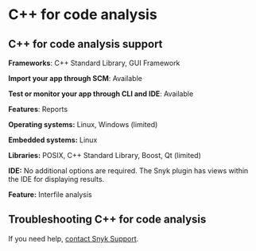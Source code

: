 # C++ for code analysis

## C++ for code analysis support

**Frameworks**: C++ Standard Library, GUI Framework&#x20;

**Import your app through SCM**: Available

**Test or monitor your app through CLI and IDE**: Available

**Features**: Reports

**Operating systems:** Linux, Windows (limited)

**Embedded systems:** Linux

**Libraries:** POSIX, C++ Standard Library, Boost, Qt (limited)

**IDE:** No additional options are required. The Snyk plugin has views within the IDE for displaying results.

**Feature:** Interfile analysis

## Troubleshooting C++ for code analysis

If you need help, [contact Snyk Support](https://support.snyk.io/hc/en-us).

